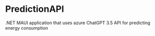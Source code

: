 # PredictionAPI
.NET MAUI application that uses azure ChatGPT 3.5 API for predicting energy consumption
